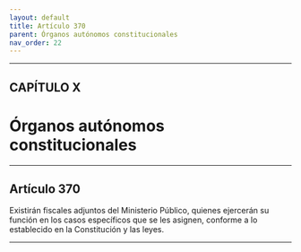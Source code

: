 ```yaml
---
layout: default
title: Artículo 370
parent: Órganos autónomos constitucionales
nav_order: 22
---
```


---

## CAPÍTULO X
# Órganos autónomos constitucionales

---

## Artículo 370

Existirán fiscales adjuntos del Ministerio Público, quienes ejercerán su función en los casos específicos que se les asignen, conforme a lo establecido en la Constitución y las leyes.

---